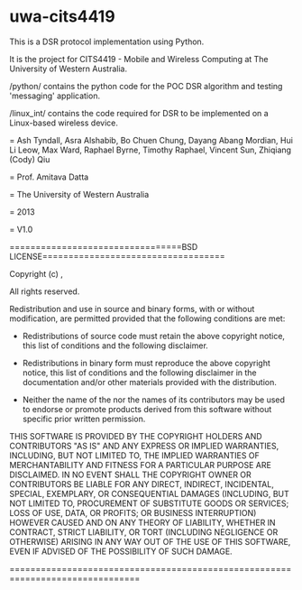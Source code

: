 uwa-cits4419
============

This is a DSR protocol implementation using Python.

It is the project for CITS4419 - Mobile and Wireless Computing at The University of Western Australia.

/python/ contains the python code for the POC DSR algorithm and testing 'messaging' application.

/linux_int/ contains the code required for DSR to be implemented on a Linux-based wireless device.


<AUTHOR> = Ash Tyndall, Asra Alshabib, Bo Chuen Chung, Dayang Abang Mordian,
           Hui Li Leow, Max Ward, Raphael Byrne, Timothy Raphael,
           Vincent Sun, Zhiqiang (Cody) Qiu

<SUPERVISOR> = Prof. Amitava Datta

<ORGANIZATION> = The University of Western Australia

<YEAR> = 2013

<VERSION> = V1.0


=================================BSD LICENSE===================================

Copyright (c) <YEAR>, <AUTHOR>

All rights reserved.

Redistribution and use in source and binary forms, with or without
modification, are permitted provided that the following conditions
are met:

  - Redistributions of source code must retain the above copyright
    notice, this list of conditions and the following disclaimer.

  - Redistributions in binary form must reproduce the above copyright
    notice, this list of conditions and the following disclaimer in the
    documentation and/or other materials provided with the distribution.

  - Neither the name of the <ORGANIZATION> nor the names of its
    contributors may be used to endorse or promote products derived
    from this software without specific prior written permission.

THIS SOFTWARE IS PROVIDED BY THE COPYRIGHT HOLDERS AND CONTRIBUTORS "AS
IS" AND ANY EXPRESS OR IMPLIED WARRANTIES, INCLUDING, BUT NOT LIMITED TO,
THE IMPLIED WARRANTIES OF MERCHANTABILITY AND FITNESS FOR A PARTICULAR
PURPOSE ARE DISCLAIMED.  IN NO EVENT SHALL THE COPYRIGHT OWNER OR
CONTRIBUTORS BE LIABLE FOR ANY DIRECT, INDIRECT, INCIDENTAL, SPECIAL,
EXEMPLARY, OR CONSEQUENTIAL DAMAGES (INCLUDING, BUT NOT LIMITED TO,
PROCUREMENT OF SUBSTITUTE GOODS OR SERVICES; LOSS OF USE, DATA, OR
PROFITS; OR BUSINESS INTERRUPTION) HOWEVER CAUSED AND ON ANY THEORY OF
LIABILITY, WHETHER IN CONTRACT, STRICT LIABILITY, OR TORT (INCLUDING
NEGLIGENCE OR OTHERWISE) ARISING IN ANY WAY OUT OF THE USE OF THIS
SOFTWARE, EVEN IF ADVISED OF THE POSSIBILITY OF SUCH DAMAGE.

===============================================================================